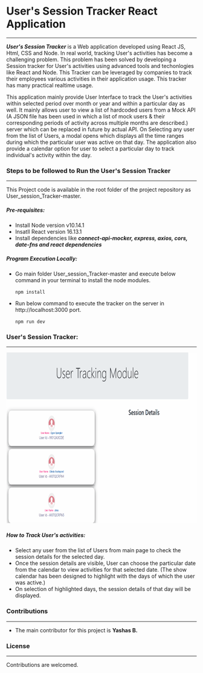 # User's Session Tracker React Application
----
***User's Session Tracker*** is a Web application developed using React JS, Html, CSS and Node. In real world, tracking User's activities has become a challenging problem. This problem has been solved by developing a Session tracker for User's activities using advanced tools and techonlogies like React and Node. This Tracker can be leveraged by companies to track their employees various activities in their application usage. This tracker has many practical realtime usage.

This application mainly provide User Interface to track the User's activities within selected period over month or year and within a particular day as well. It mainly allows user to view a list of hardcoded users from a Mock API (A JSON file has been used in which a list of mock users & their corresponding periods of activity across multiple months are described.) server which can be replaced in future by actual API. On Selecting any user from the list of Users, a modal opens which displays all the time ranges during which the particular user was active on that day. 
The application also provide a calendar option for user to select a particular day to track individual's activity within the day.

### Steps to be followed to Run the User's Session Tracker
----
This Project code is available in the root folder of the project repository as User_session_Tracker-master. 
##### Pre-requisites: 
- Install Node version v10.14.1
- Insatll React version 16.13.1 
- Install dependencies like ***connect-api-mocker, express, axios, cors, date-fns and react dependencies***
##### Program Execution Locally: 
- Go main folder User_session_Tracker-master and execute below command in your terminal to install the node modules.
    ```
    npm install
    ```
- Run below command to execute the tracker on the server in http://localhost:3000 port.
    ```
    npm run dev
    ```
    
### User's Session Tracker: 
----
<p align="center">
  <img src="UserSessionTracker.gif" width="800" height="450" />
</p>

##### How to Track User's activities:
- Select any user from the list of Users from main page to check the session details for the selected day.
- Once the session details are visible, User can choose the particular date from the  calendar to view activities for that selected date. (The show calendar has been designed to highlight with the days of which the user was active.)
- On selection of highlighted days, the session details of that day will be displayed.

### Contributions
----
- The main contributor for this project is **Yashas B.**

### License
----
Contributions are welcomed.
